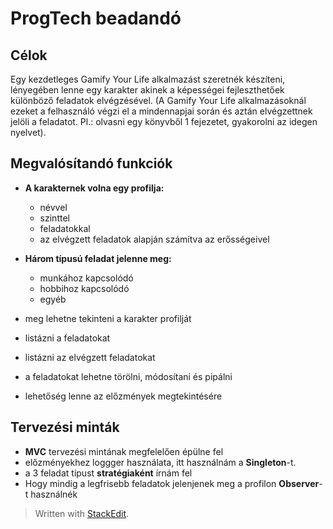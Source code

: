﻿# ProgTech beadandó

## Célok
Egy kezdetleges Gamify Your Life alkalmazást szeretnék készíteni, lényegében lenne egy karakter akinek a képességei fejleszthetőek különböző feladatok elvégzésével. (A Gamify Your Life alkalmazásoknál ezeket a felhasználó végzi el a mindennapjai során és aztán elvégzettnek jelöli a feladatot. Pl.: olvasni egy könyvből 1 fejezetet, gyakorolni az idegen nyelvet).  

## Megvalósítandó funkciók
  
- **A karakternek volna egy profilja:**
  - névvel
  -  szinttel
  -  feladatokkal
  -  az elvégzett feladatok alapján számítva az erősségeivel

- **Három típusú feladat jelenne meg:** 
   - munkához kapcsolódó
   - hobbihoz kapcsolódó 
   - egyéb 

- meg lehetne tekinteni a karakter profilját
-  listázni a feladatokat
-  listázni az elvégzett feladatokat
-  a feladatokat lehetne törölni, módosítani és pipálni 
-  lehetőség lenne az előzmények megtekintésére 
  
## Tervezési minták
- **MVC** tervezési mintának megfelelően épülne fel
- előzményekhez loggger használata, itt használnám a **Singleton**-t.
- a 3 feladat típust **stratégiaként** írnám fel
- Hogy mindig a legfrisebb feladatok jelenjenek meg a profilon **Observer**-t használnék

> Written with [StackEdit](https://stackedit.io/).
